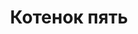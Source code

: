 ---
weight: 2
images:
- https://ic.wampi.ru/2023/05/03/986bf261-10ac-45d1-8aa8-1d4e64596d92.jpg
title: Котенок пять
tags:
- kittens
- archive
---